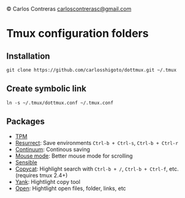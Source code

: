 &copy; Carlos Contreras
carloscontrerasc@gmail.com

Tmux configuration folders
==========================

Installation
------------

    git clone https://github.com/carlosshigoto/dottmux.git ~/.tmux


Create symbolic link
--------------------

    ln -s ~/.tmux/dottmux.conf ~/.tmux.conf

Packages
--------

* [TPM](https://github.com/tmux-plugins/tpm)
* [Resurrect](https://github.com/tmux-plugins/tmux-resurrect): Save environments `Ctrl-b + Ctrl-s`, `Ctrl-b + Ctrl-r`
* [Continuum](https://github.com/tmux-plugins/tmux-continuum): Continous saving 
* [Mouse mode](https://github.com/NHDaly/tmux-better-mouse-mode): Better mouse mode for scrolling
* [Sensible](https://github.com/tmux-plugins/tmux-sensible)
* [Copycat](https://github.com/tmux-plugins/tmux-copycat): Highlight search with `Ctrl-b + /`, `Ctrl-b + Ctrl-f`, etc. (requires tmux 2.4+)
* [Yank](https://github.com/tmux-plugins/tmux-yank): Hightlight copy tool
* [Open](https://github.com/tmux-plugins/tmux-open): Hightlight open files, folder, links, etc
